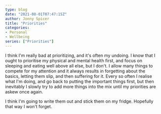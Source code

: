 ```yaml
---
type: blog
date: "2021-08-01T07:47:15Z"
author: Jonny Spicer
title: "Priorities"
categories:
- Personal
- Wellbeing
series: ["Priorities"]
---
```

I think I'm really bad at prioritizing, and it's often my undoing. I know that I ought to prioritise my physical and mental health first, and focus on sleeping and eating well above all else, but I don't. I allow many things to compete for my attention and it always
results in forgetting about the basics, letting them slip, and then suffering for it. Every so often I realise what I'm doing, and go back to putting the important things first, but then inevitably I slowly try to add more things into the mix until my priorities are askew
once again.

I think I'm going to write them out and stick them on my fridge. Hopefully that way I won't forget.
